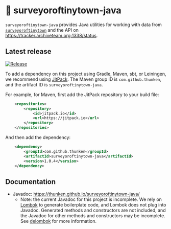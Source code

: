 # 📍 surveyoroftinytown-java

`surveyoroftinytown-java` provides Java utilities for working with data from [`surveyoroftinytown`](https://github.com/thunken/surveyoroftinytown) and the API on https://tracker.archiveteam.org:1338/status.


## Latest release

[![Release](https://jitpack.io/v/thunken/surveyoroftinytown-java.svg?style=flat-square)](https://github.com/thunken/surveyoroftinytown-java/releases)

To add a dependency on this project using Gradle, Maven, sbt, or Leiningen, we recommend using [JitPack](https://jitpack.io/#thunken/surveyoroftinytown-java/1.0.4). The Maven group ID is `com.github.thunken`, and the artifact ID is `surveyoroftinytown-java`.

For example, for Maven, first add the JitPack repository to your build file:
```xml
	<repositories>
		<repository>
		    <id>jitpack.io</id>
		    <url>https://jitpack.io</url>
		</repository>
	</repositories>
```

And then add the dependency:
```xml
	<dependency>
	    <groupId>com.github.thunken</groupId>
	    <artifactId>surveyoroftinytown-java</artifactId>
	    <version>1.0.4</version>
	</dependency>
```

## Documentation

* Javadoc: https://thunken.github.io/surveyoroftinytown-java/
  * Note: the current Javadoc for this project is incomplete. We rely on [Lombok](https://projectlombok.org/) to generate boilerplate code, and Lombok does not plug into Javadoc. Generated methods and constructors are not included, and the Javadoc for other methods and constructors may be incomplete. See [delombok](https://projectlombok.org/features/delombok) for more information.
